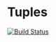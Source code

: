 # Tuples

[![Build Status](https://dev.azure.com/ts-common/ts-common/_apis/build/status/ts-common.tuple)](https://dev.azure.com/ts-common/ts-common/_build/latest?definitionId=6)
